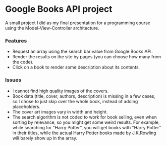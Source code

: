 # Google Books API project

A small project I did as my final presentation for a programming course using the Model-View-Controller architecture. 

### Features

- Request an array using the search bar value from Google Books API. 
- Render the results on the site by pages (you can choose how many from the code).
- Click on a book to render some description about its contents.

### Issues

- I cannot find high quality images of the covers.
- Book data (title, cover, authors, description) is missing in a few cases, so I chose to just skip over the whole book, instead of adding placeholders.
- The cover art images vary in width and height.
- The search algorithm is not coded to work for book selling, even when sorting by relevance, so you might get some weird results. For example, while searching for "Harry Potter", you will get books with "Harry Potter" in their titles, while the actual Harry Potter books made by J.K.Rowling will barely show up in the array.

